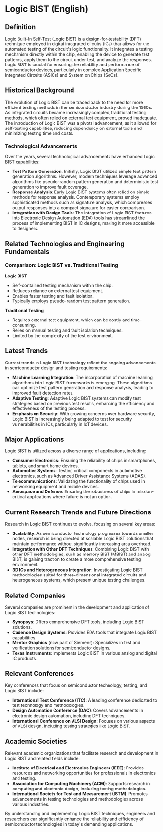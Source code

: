 # Logic BIST (English)

## Definition

Logic Built-In Self-Test (Logic BIST) is a design-for-testability (DFT) technique employed in digital integrated circuits (ICs) that allows for the automated testing of the circuit's logic functionality. It integrates a testing mechanism directly within the chip, enabling the device to generate test patterns, apply them to the circuit under test, and analyze the responses. Logic BIST is crucial for ensuring the reliability and performance of semiconductor devices, particularly in complex Application Specific Integrated Circuits (ASICs) and System on Chips (SoCs).

## Historical Background

The evolution of Logic BIST can be traced back to the need for more efficient testing methods in the semiconductor industry during the 1980s. As integrated circuits became increasingly complex, traditional testing methods, which often relied on external test equipment, proved inadequate. The introduction of Logic BIST was a pivotal advancement, as it allowed for self-testing capabilities, reducing dependency on external tools and minimizing testing time and costs.

### Technological Advancements

Over the years, several technological advancements have enhanced Logic BIST capabilities:

- **Test Pattern Generation**: Initially, Logic BIST utilized simple test pattern generation algorithms. However, modern techniques leverage advanced algorithms like pseudo-random pattern generation and deterministic test generation to improve fault coverage.
- **Response Analysis**: Early Logic BIST systems often relied on simple methods for response analysis. Contemporary systems employ sophisticated methods such as signature analysis, which compresses output responses into a compact signature for easier comparison.
- **Integration with Design Tools**: The integration of Logic BIST features into Electronic Design Automation (EDA) tools has streamlined the process of implementing BIST in IC designs, making it more accessible to designers.

## Related Technologies and Engineering Fundamentals

### Comparison: Logic BIST vs. Traditional Testing

**Logic BIST**  
- Self-contained testing mechanism within the chip.
- Reduces reliance on external test equipment.
- Enables faster testing and fault isolation.
- Typically employs pseudo-random test pattern generation.

**Traditional Testing**  
- Requires external test equipment, which can be costly and time-consuming.
- Relies on manual testing and fault isolation techniques.
- Limited by the complexity of the test environment.

## Latest Trends

Current trends in Logic BIST technology reflect the ongoing advancements in semiconductor design and testing requirements:

- **Machine Learning Integration**: The incorporation of machine learning algorithms into Logic BIST frameworks is emerging. These algorithms can optimize test pattern generation and response analysis, leading to improved fault detection rates.
- **Adaptive Testing**: Adaptive Logic BIST systems can modify test strategies based on previous test results, enhancing the efficiency and effectiveness of the testing process.
- **Emphasis on Security**: With growing concerns over hardware security, Logic BIST is increasingly being adapted to test for security vulnerabilities in ICs, particularly in IoT devices.

## Major Applications

Logic BIST is utilized across a diverse range of applications, including:

- **Consumer Electronics**: Ensuring the reliability of chips in smartphones, tablets, and smart home devices.
- **Automotive Systems**: Testing critical components in automotive electronics, such as Advanced Driver Assistance Systems (ADAS).
- **Telecommunications**: Validating the functionality of chips used in networking equipment and mobile devices.
- **Aerospace and Defense**: Ensuring the robustness of chips in mission-critical applications where failure is not an option.

## Current Research Trends and Future Directions

Research in Logic BIST continues to evolve, focusing on several key areas:

- **Scalability**: As semiconductor technology progresses towards smaller nodes, research is being directed at scalable Logic BIST solutions that maintain performance without significantly increasing area overhead.
- **Integration with Other DFT Techniques**: Combining Logic BIST with other DFT methodologies, such as memory BIST (MBIST) and analog BIST, is gaining traction to create a more comprehensive testing environment.
- **3D ICs and Heterogeneous Integration**: Investigating Logic BIST methodologies suited for three-dimensional integrated circuits and heterogeneous systems, which present unique testing challenges.

## Related Companies

Several companies are prominent in the development and application of Logic BIST technologies:

- **Synopsys**: Offers comprehensive DFT tools, including Logic BIST solutions.
- **Cadence Design Systems**: Provides EDA tools that integrate Logic BIST capabilities.
- **Mentor Graphics** (now part of Siemens): Specializes in test and verification solutions for semiconductor designs.
- **Texas Instruments**: Implements Logic BIST in various analog and digital IC products.

## Relevant Conferences

Key conferences that focus on semiconductor technology, testing, and Logic BIST include:

- **International Test Conference (ITC)**: A leading conference dedicated to test technology and methodologies.
- **Design Automation Conference (DAC)**: Covers advancements in electronic design automation, including DFT techniques.
- **International Conference on VLSI Design**: Focuses on various aspects of VLSI design, including testing strategies like Logic BIST.

## Academic Societies

Relevant academic organizations that facilitate research and development in Logic BIST and related fields include:

- **Institute of Electrical and Electronics Engineers (IEEE)**: Provides resources and networking opportunities for professionals in electronics and testing.
- **Association for Computing Machinery (ACM)**: Supports research in computing and electronic design, including testing methodologies.
- **International Society for Test and Measurement (ISTM)**: Promotes advancements in testing technologies and methodologies across various industries.

By understanding and implementing Logic BIST techniques, engineers and researchers can significantly enhance the reliability and efficiency of semiconductor technologies in today's demanding applications.